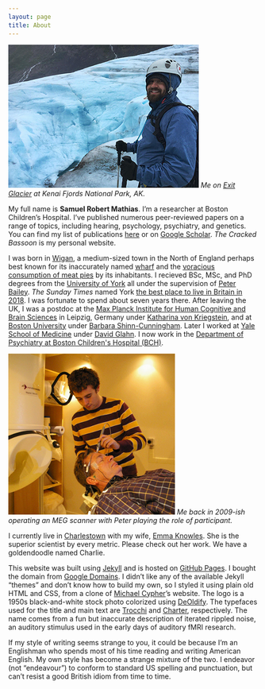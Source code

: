 ```yaml
---
layout: page
title: About
---
```


![](/assets/images/me-glacier.png)
*Me on [Exit Glacier](https://en.wikipedia.org/wiki/Exit_Glacier) at Kenai Fjords National
Park, AK.*

My full name is **Samuel Robert Mathias**. I’m a researcher at Boston Children’s Hospital.
I’ve published numerous peer-reviewed papers on a range of topics, including hearing,
psychology, psychiatry, and genetics. You can find my list of publications [here](/publications)
or on [Google Scholar](https://scholar.google.com/citations?user=fRRZs_4AAAAJ&hl=en&oi=ao).
*The Cracked Bassoon* is my personal website.

I was born in [Wigan](https://en.wikipedia.org/wiki/Wigan), a medium-sized town in the
North of England perhaps best known for its inaccurately named
[wharf](https://en.wikipedia.org/wiki/Wigan_Pier) and the
[voracious consumption of meat pies](https://www.independent.co.uk/news/long_reads/british-pie-week-2018-wigan-pooles-potato-steak-kidney-onion-cheese-a8242376.html)
by its inhabitants. I recieved BSc, MSc, and PhD degrees from the [University of York](https://www.york.ac.uk)
all under the supervision of [Peter Bailey](https://www.york.ac.uk/psychology/staff/emeritusfaculty/pjb1/).
*The Sunday Times* named York [the best place to live in Britain in 2018](https://www.thetimes.co.uk/article/york-best-places-to-live-8grhj85sn).
I was fortunate to spend about seven years there. After leaving the UK, I was a postdoc
at the [Max Planck Institute for Human Cognitive and Brain Sciences](https://www.mpg.de/149614/kognition_neuro)
in Leipzig, Germany under [Katharina von Kriegstein](https://scholar.google.de/citations?user=6lGfJQMAAAAJ&hl=de),
and at [Boston University](http://www.bu.edu) under
[Barbara Shinn-Cunningham](https://scholar.google.com/citations?user=cz-8qKoAAAAJ&hl=en).
Later I worked at [Yale School of Medicine](https://medicine.yale.edu/) under
[David Glahn](https://scholar.google.com/citations?user=S1egpyMAAAAJ&hl=en). I now work in
the [Department of Psychiatry at Boston Children's Hospital (BCH)](http://www.childrenshospital.org/centers-and-services/departments/psychiatry).

![](/assets/images/me-dewar.png)
*Me back in 2009-ish operating an MEG scanner with Peter playing the role of
participant.*

I currently live in [Charlestown](https://en.wikipedia.org/wiki/Charlestown,_Boston) with my wife,
[Emma Knowles](https://scholar.google.com/citations?user=RLeVS8IAAAAJ&hl=en). She is the
superior scientist by every metric. Please check out her work. We have a goldendoodle
named Charlie.

This website was built using [Jekyll](https://jekyllrb.com/) and is hosted
on [GitHub Pages](https://pages.github.com/). I bought the domain from [Google Domains](https://domains.google/).
I didn’t like any of the available Jekyll “themes” and don’t know how to build my own, so
I styled it using plain old HTML and CSS, from a clone of [Michael Cypher](http://cypher.codes)’s
website. The logo is a 1950s black-and-white stock photo colorized using [DeOldify](https://github.com/jantic/DeOldify).
The typefaces used for the title and main text are [Trocchi](https://www.fontsquirrel.com/fonts/trocchi)
and [Charter](https://practicaltypography.com/charter.html), respectively. The name comes from a fun but inaccurate description of iterated rippled
noise, an auditory stimulus used in the early days of auditory fMRI research.

If my style of writing seems strange to you, it could be because I’m an Englishman who
spends most of his time reading and writing American English. My own style has
become a strange mixture of the two. I endeavor (not “endeavour”) to conform to standard
US spelling and punctuation, but can’t resist a good British idiom from time to time.
